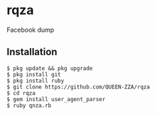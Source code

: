 # rqza
Facebook dump

## Installation
    $ pkg update && pkg upgrade
    $ pkg install git
    $ pkg install ruby
    $ git clone https://github.com/QUEEN-ZZA/rqza
    $ cd rqza
    $ gem install user_agent_parser
    $ ruby qnza.rb
